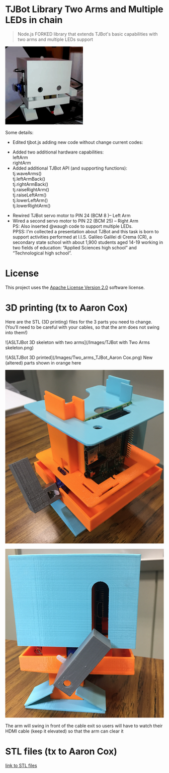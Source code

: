 # TJBot Library Two Arms and Multiple LEDs in chain

> Node.js FORKED library that extends TJBot's basic capabilities with two arms and multiple LEDs support

![ASLTJBot](/ASLTJBot_2018_two_arms.gif)

Some details: 
* Edited tjbot.js adding new code without change current codes:  
- Added two additional hardware capabilities:  
    leftArm  
    rightArm  
- Added additional TJBot API (and supporting functions):  
    tj.waveArms()  
    tj.leftArmBack()  
    tj.rightArmBack()  
    tj.raiseRightArm()  
    tj.raiseLeftArm()  
    tj.lowerLeftArm()  
    tj.lowerRightArm()  
* Rewired TJBot servo motor to PIN 24 (BCM 8 )– Left Arm  
* Wired a second servo motor to PIN 22 (BCM 25) – Right Arm  
PS: Also inserted @waugh code to support multiple LEDs.  
PPSS: I'm collected a presentation about TJBot and this task is  born to support activities performed at I.I.S. Galileo Galilei di Crema (CR), a secondary state school with about 1,900 students aged 14-19 working in two fields of education: “Applied Sciences high school” and “Technological high school”.  

# License  
This project uses the [Apache License Version 2.0](LICENSE) software license.  

# 3D printing (tx to Aaron Cox)
Here are the STL (3D printing) files for the 3 parts you need to change.  (You’ll need to be careful with your cables, so that the arm does not swing into them!)

![ASLTJBot 3D skeleton with two arms](/Images/TJBot with Two Arms skeleton.png)

![ASLTJBot 3D printed](/Images/Two_arms_TJBot_Aaron Cox.png)
New (altered) parts shown in orange here

![ASLTJBot internal](/Images/Two_arms_TJBot_internal.png)

![ASLTJBot right side](/Images/Two_arms_TJBot_right_side.png)

The arm will swing in front of the cable exit so users will have to watch their HDMI cable (keep it elevated) so that the arm can clear it

# STL files (tx to Aaron Cox)
[link to STL files](https://github.com/fmanclossi/TwoArms_MultipleLEDsInChain/blob/master/TJBot%20parts%20for%202nd%20arm/TJBot%20parts%20for%202nd%20arm.zip)

